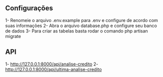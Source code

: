 ## Configurações

1- Renomeie o arquivo .env.example para .env e configure de acordo com suas informações
2- Abra o arquivo database.php e configure seu banco de dados
3- Para criar as tabelas basta rodar o comando php artisan migrate


## API
1- http://127.0.0.1:8000/api/analise-credito
2- http://127.0.0.1:8000/api/ultima-analise-credito